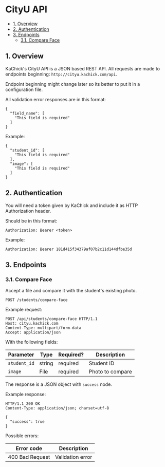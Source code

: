 # CityU API

- [1. Overview](#1-overview)
- [2. Authentication](#2-authentication)
- [3. Endpoints](#3-endpoints)
  - [3.1. Compare Face](#31-compare-face)

## 1. Overview

KaChick's CityU API is a JSON based REST API. All requests are made to endpoints beginning: `http://cityu.kachick.com/api`.

Endpoint beginning might change later so its better to put it in a configuration file.

All validation error responses are in this format:
```
{
  "field_name": [
    "This field is required"
  ]
}
```

Example:
```
{
  "student_id": [
    "This field is required"
  ],
  "image": [
    "This field is required"
  ]
}
```

## 2. Authentication

You will need a token given by KaChick and include it as HTTP Authorization header.

Should be in this format:
```
Authorization: Bearer <token>
```

Example:
```
Authorization: Bearer 181d415f34379af07b2c11d144dfbe35d
```

## 3. Endpoints

### 3.1. Compare Face

Accept a file and compare it with the student's existing photo.
```
POST /students/compare-face
```

Example request:
```
POST /api/students/compare-face HTTP/1.1
Host: cityu.kachick.com
Content-Type: multipart/form-data
Accept: application/json
```

With the following fields:

| Parameter     | Type    | Required? | Description                       |
|---------------|---------|-----------|-----------------------------------|
| `student_id`  | string  | required  | Student ID                        |
| `image`       | File    | required  | Photo to compare                  |

The response is a JSON object with `success` node.

Example response:
```
HTTP/1.1 200 OK
Content-Type: application/json; charset=utf-8

{
  "success": true
}
```

Possible errors:

| Error code                | Description       |
|---------------------------|-------------------|
| 400 Bad Request           | Validation error  |